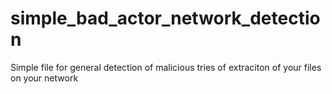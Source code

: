 # simple_bad_actor_network_detection
Simple file for general detection of malicious tries of extraciton of your files on your network
